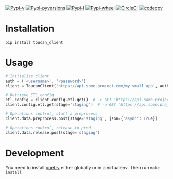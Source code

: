 [![Pypi-v](https://img.shields.io/pypi/v/toucan-client.svg)](https://pypi.python.org/pypi/toucan-client)
[![Pypi-pyversions](https://img.shields.io/pypi/pyversions/toucan-client.svg)](https://pypi.python.org/pypi/toucan-client)
[![Pypi-l](https://img.shields.io/pypi/l/toucan-client.svg)](https://pypi.python.org/pypi/toucan-client)
[![Pypi-wheel](https://img.shields.io/pypi/wheel/toucan-client.svg)](https://pypi.python.org/pypi/toucan-client)
[![CircleCI](https://img.shields.io/circleci/project/github/ToucanToco/toucan-client.svg)](https://circleci.com/gh/ToucanToco/toucan-client)
[![codecov](https://codecov.io/gh/ToucanToco/toucan-client/branch/main/graph/badge.svg)](https://codecov.io/gh/ToucanToco/toucan-client)

# Installation

`pip install toucan_client`

# Usage

```python
# Initialize client
auth = ('<username>', '<password>')
client = ToucanClient('https://api.some.project.com/my_small_app', auth=auth)

# Retrieve ETL config
etl_config = client.config.etl.get()  # -> GET 'https://api.some.project.com/config/etl'
client.config.etl.get(stage='staging')  # -> GET 'https://api.some.project.com/config/etl?stage=staging'

# Operations control, start a preprocess
client.data.preprocess.post(stage='staging', json={'async': True})

# Operations control, release to prod
client.data.release.post(stage='staging')
```

# Development

You need to install [poetry](https://python-poetry.org/) either globally or in a virtualenv.
Then run `make install`

